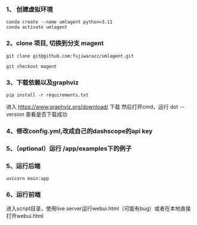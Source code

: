 ### 1、 创建虚拟环境
```
conda create --name umlagent python=3.11
conda activate umlagent
```
### 2、clone 项目, 切换到分支 magent
```
git clone git@github.com:fujiwarazz/umlagent.git

git checkout magent
```

### 3、下载依赖以及graphviz
```
pip install -r requirements.txt
```
进入 https://www.graphviz.org/download/  下载
然后打开cmd，运行 dot --version 查看是否下载成功
### 4、修改config.yml,改成自己的dashscope的api key

### 5、（optional）运行 /app/examples下的例子

### 5、运行后端
```
uvicorn main:app
```
### 6、运行前端
  进入script目录，使用live server运行webui.html（可能有bug）或者在本地直接打开webui.html
